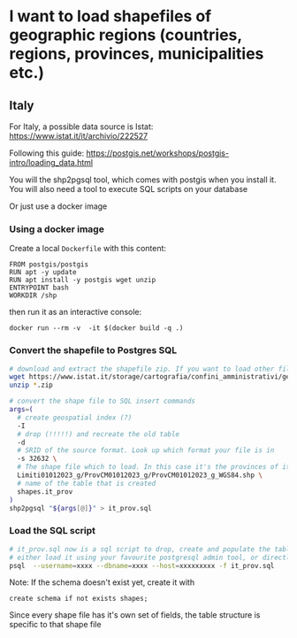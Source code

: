 # I want to load shapefiles of geographic regions (countries, regions, provinces, municipalities etc.)


## Italy
For Italy, a possible data source is Istat: https://www.istat.it/it/archivio/222527

Following this guide:
https://postgis.net/workshops/postgis-intro/loading_data.html

You will the shp2pgsql tool, which comes with postgis when you install it.  
You will also need a tool to execute SQL scripts on your database

Or just use a docker image

### Using a docker image
Create a local `Dockerfile` with this content:
```
FROM postgis/postgis
RUN apt -y update
RUN apt install -y postgis wget unzip
ENTRYPOINT bash
WORKDIR /shp
```
then run it as an interactive console:
```
docker run --rm -v  -it $(docker build -q .)
```

### Convert the shapefile to Postgres SQL
```bash
# download and extract the shapefile zip. If you want to load other files, you can also do this outside docker first and mount as volume
wget https://www.istat.it/storage/cartografia/confini_amministrativi/generalizzati/2023/Limiti01012023_g.zip
unzip *.zip

# convert the shape file to SQL insert commands
args=(
  # create geospatial index (?)
  -I 
  # drop (!!!!!) and recreate the old table 
  -d 
  # SRID of the source format. Look up which format your file is in 
  -s 32632 \
  # The shape file which to load. In this case it's the provinces of italy 
  Limiti01012023_g/ProvCM01012023_g/ProvCM01012023_g_WGS84.shp \
  # name of the table that is created 
  shapes.it_prov
)
shp2pgsql "${args[@]}" > it_prov.sql
```

### Load the SQL script
```bash
# it_prov.sql now is a sql script to drop, create and populate the table shapes.it_prov
# either load it using your favourite postgresql admin tool, or directly via CLI
psql  --username=xxxx --dbname=xxxx --host=xxxxxxxxx -f it_prov.sql

```
Note: If the schema doesn't exist yet, create it with
```pgsql
create schema if not exists shapes;
```

Since every shape file has it's own set of fields, the table structure is specific to that shape file